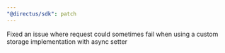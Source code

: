 ```yaml
---
"@directus/sdk": patch
---
```


Fixed an issue where request could sometimes fail when using a custom storage implementation with async setter

